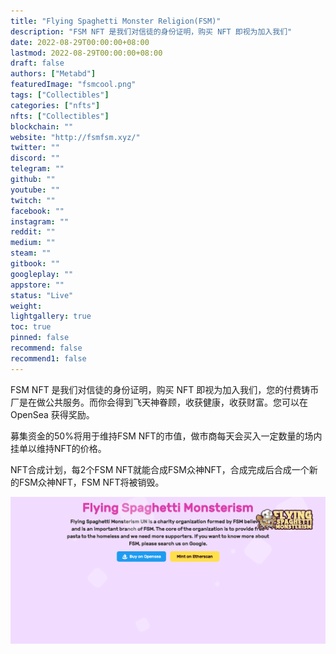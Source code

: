```yaml
---
title: "Flying Spaghetti Monster Religion(FSM)"
description: "FSM NFT 是我们对信徒的身份证明，购买 NFT 即视为加入我们"
date: 2022-08-29T00:00:00+08:00
lastmod: 2022-08-29T00:00:00+08:00
draft: false
authors: ["Metabd"]
featuredImage: "fsmcool.png"
tags: ["Collectibles"]
categories: ["nfts"]
nfts: ["Collectibles"]
blockchain: ""
website: "http://fsmfsm.xyz/"
twitter: ""
discord: ""
telegram: ""
github: ""
youtube: ""
twitch: ""
facebook: ""
instagram: ""
reddit: ""
medium: ""
steam: ""
gitbook: ""
googleplay: ""
appstore: ""
status: "Live"
weight: 
lightgallery: true
toc: true
pinned: false
recommend: false
recommend1: false
---
```

FSM NFT 是我们对信徒的身份证明，购买 NFT 即视为加入我们，您的付费铸币厂是在做公共服务。而你会得到飞天神眷顾，收获健康，收获财富。您可以在 OpenSea 获得奖励。

募集资金的50%将用于维持FSM NFT的市值，做市商每天会买入一定数量的场内挂单以维持NFT的价格。

NFT合成计划，每2个FSM NFT就能合成FSM众神NFT，合成完成后合成一个新的FSM众神NFT，FSM NFT将被销毁。

![nft](313441413.png)